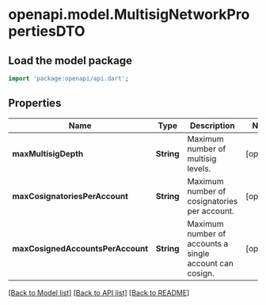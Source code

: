 # openapi.model.MultisigNetworkPropertiesDTO

## Load the model package
```dart
import 'package:openapi/api.dart';
```

## Properties
Name | Type | Description | Notes
------------ | ------------- | ------------- | -------------
**maxMultisigDepth** | **String** | Maximum number of multisig levels. | [optional] 
**maxCosignatoriesPerAccount** | **String** | Maximum number of cosignatories per account. | [optional] 
**maxCosignedAccountsPerAccount** | **String** | Maximum number of accounts a single account can cosign. | [optional] 

[[Back to Model list]](../README.md#documentation-for-models) [[Back to API list]](../README.md#documentation-for-api-endpoints) [[Back to README]](../README.md)


